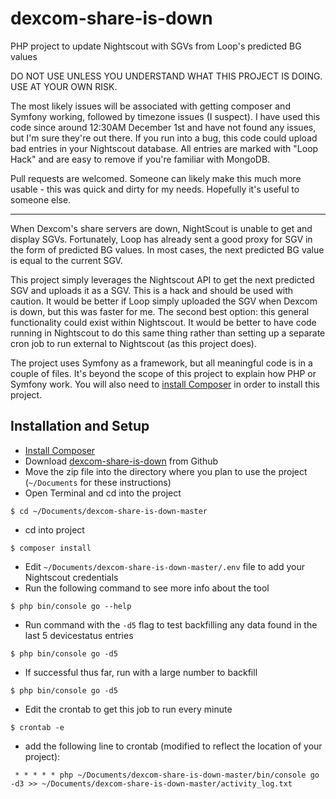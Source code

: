 # dexcom-share-is-down
PHP project to update Nightscout with SGVs from Loop's predicted BG values

DO NOT USE UNLESS YOU UNDERSTAND WHAT THIS PROJECT IS DOING. USE AT YOUR OWN RISK.

The most likely issues will be associated with getting composer and Symfony working,
followed by timezone issues (I suspect). I have used this code since around 12:30AM
December 1st and have not found any issues, but I'm sure they're out there. If you
run into a bug, this code could upload bad entries in your Nightscout database. All
entries are marked with "Loop Hack" and are easy to remove if you're familiar with
MongoDB.

Pull requests are welcomed. Someone can likely make this much more usable - this was
quick and dirty for my needs. Hopefully it's useful to someone else.

------
When Dexcom's share servers are down, NightScout is unable to get and display SGVs.
Fortunately, Loop has already sent a good proxy for SGV in the form of predicted BG
values. In most cases, the next predicted BG value is equal to the current SGV.

This project simply leverages the Nightscout API to get the next predicted SGV and
uploads it as a SGV. This is a hack and should be used with caution. It would be
better if Loop simply uploaded the SGV when Dexcom is down, but this was faster for
me. The second best option: this general functionality could exist within Nightscout.
It would be better to have code running in Nightscout to do this same thing rather
than setting up a separate cron job to run external to Nightscout (as this project
does).

The project uses Symfony as a framework, but all meaningful code is in a couple of
files. It's beyond the scope of this project to explain how PHP or Symfony work. You
will also need to
[install Composer](https://getcomposer.org/doc/00-intro.md#installation-linux-unix-macos)
in order to install this project.

## Installation and Setup
* [Install Composer](https://getcomposer.org/doc/00-intro.md#installation-linux-unix-macos)
* Download [dexcom-share-is-down](https://github.com/ryanpacker/dexcom-share-is-down/archive/master.zip) from Github
* Move the zip file into the directory where you plan to use the project (`~/Documents` for these instructions)
* Open Terminal and cd into the project
```
$ cd ~/Documents/dexcom-share-is-down-master
```
* cd into project
```
$ composer install
```
* Edit `~/Documents/dexcom-share-is-down-master/.env` file to add your Nightscout credentials
* Run the following command to see more info about the tool
```
$ php bin/console go --help
```
* Run command with the `-d5` flag to test backfilling any data found in the last 5 devicestatus entries
```
$ php bin/console go -d5
```
* If successful thus far, run with a large number to backfill
```
$ php bin/console go -d5
```
* Edit the crontab to get this job to run every minute
```
$ crontab -e
```
* add the following line to crontab (modified to reflect the location of your project):
```
 * * * * * php ~/Documents/dexcom-share-is-down-master/bin/console go -d3 >> ~/Documents/dexcom-share-is-down-master/activity_log.txt
```

